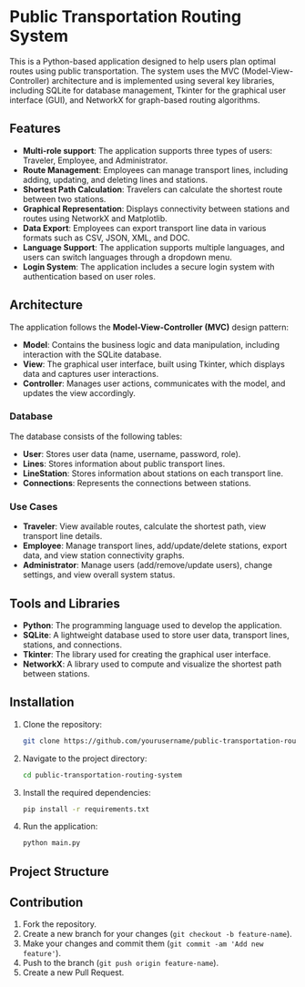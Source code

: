 # Public Transportation Routing System

This is a Python-based application designed to help users plan optimal routes using public transportation. The system uses the MVC (Model-View-Controller) architecture and is implemented using several key libraries, including SQLite for database management, Tkinter for the graphical user interface (GUI), and NetworkX for graph-based routing algorithms.

## Features

- **Multi-role support**: The application supports three types of users: Traveler, Employee, and Administrator.
- **Route Management**: Employees can manage transport lines, including adding, updating, and deleting lines and stations.
- **Shortest Path Calculation**: Travelers can calculate the shortest route between two stations.
- **Graphical Representation**: Displays connectivity between stations and routes using NetworkX and Matplotlib.
- **Data Export**: Employees can export transport line data in various formats such as CSV, JSON, XML, and DOC.
- **Language Support**: The application supports multiple languages, and users can switch languages through a dropdown menu.
- **Login System**: The application includes a secure login system with authentication based on user roles.

## Architecture

The application follows the **Model-View-Controller (MVC)** design pattern:

- **Model**: Contains the business logic and data manipulation, including interaction with the SQLite database.
- **View**: The graphical user interface, built using Tkinter, which displays data and captures user interactions.
- **Controller**: Manages user actions, communicates with the model, and updates the view accordingly.

### Database

The database consists of the following tables:

- **User**: Stores user data (name, username, password, role).
- **Lines**: Stores information about public transport lines.
- **LineStation**: Stores information about stations on each transport line.
- **Connections**: Represents the connections between stations.

### Use Cases

- **Traveler**: View available routes, calculate the shortest path, view transport line details.
- **Employee**: Manage transport lines, add/update/delete stations, export data, and view station connectivity graphs.
- **Administrator**: Manage users (add/remove/update users), change settings, and view overall system status.

## Tools and Libraries

- **Python**: The programming language used to develop the application.
- **SQLite**: A lightweight database used to store user data, transport lines, stations, and connections.
- **Tkinter**: The library used for creating the graphical user interface.
- **NetworkX**: A library used to compute and visualize the shortest path between stations.

## Installation

1. Clone the repository:
    ```bash
    git clone https://github.com/yourusername/public-transportation-routing-system.git
    ```
2. Navigate to the project directory:
    ```bash
    cd public-transportation-routing-system
    ```
3. Install the required dependencies:
    ```bash
    pip install -r requirements.txt
    ```
4. Run the application:
    ```bash
    python main.py
    ```

## Project Structure

## Contribution

1. Fork the repository.
2. Create a new branch for your changes (`git checkout -b feature-name`).
3. Make your changes and commit them (`git commit -am 'Add new feature'`).
4. Push to the branch (`git push origin feature-name`).
5. Create a new Pull Request.

